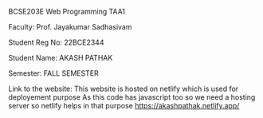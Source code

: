 BCSE203E Web Programming TAA1

Faculty: Prof. Jayakumar Sadhasivam

Student Reg No: 22BCE2344

Student Name: AKASH PATHAK

Semester: FALL SEMESTER

Link to the website:
This website is hosted on netlify which is used for deployement purpose 
As this code has javascript too so we need a hosting server so netlify helps in that purpose
https://akashpathak.netlify.app/
